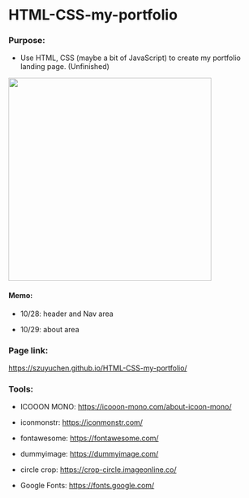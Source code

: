 # HTML-CSS-my-portfolio

### Purpose: 

- Use HTML, CSS (maybe a bit of JavaScript) to create my portfolio landing page. (Unfinished)

<img src="" width=400>

#### Memo: 

- 10/28: header and Nav area

- 10/29: about area

### Page link:

https://szuyuchen.github.io/HTML-CSS-my-portfolio/

### Tools:

- ICOOON MONO: https://icooon-mono.com/about-icoon-mono/

- iconmonstr: https://iconmonstr.com/

- fontawesome: https://fontawesome.com/

- dummyimage: https://dummyimage.com/

- circle crop: https://crop-circle.imageonline.co/

- Google Fonts: https://fonts.google.com/
